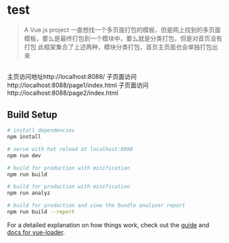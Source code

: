 # test

> A Vue.js project
一直想找一个多页面打包的模板，但是网上找到的多页面模板，要么是最终打包到一个模块中，要么就是分类打包，但是对首页没有打包
此框架集合了上述两种，模块分类打包，首页主页面也会单独打包出来

##
主页访问地址http://localhost:8088/
子页面访问 http://localhost:8088/page1/index.html
子页面访问 http://localhost:8088/page2/index.html


## Build Setup

``` bash
# install dependencies
npm install

# serve with hot reload at localhost:8088
npm run dev

# build for production with minification
npm run build

# build for production with minification
npm run analyz

# build for production and view the bundle analyzer report
npm run build --report
```

For a detailed explanation on how things work, check out the [guide](http://vuejs-templates.github.io/webpack/) and [docs for vue-loader](http://vuejs.github.io/vue-loader).
